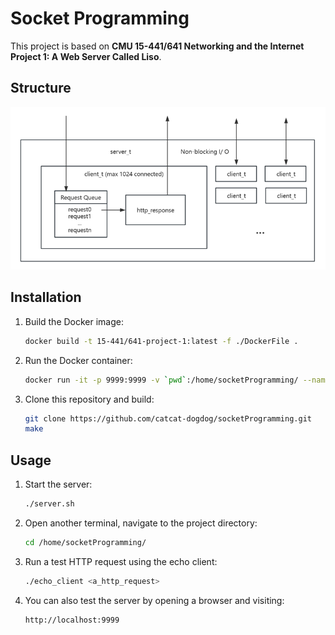 # Socket Programming

This project is based on **CMU 15-441/641 Networking and the Internet Project 1: A Web Server Called Liso**.

## Structure
![Web server structure](structure.png)

## Installation
1. Build the Docker image:
   ```bash
   docker build -t 15-441/641-project-1:latest -f ./DockerFile .
   ```
2. Run the Docker container:
   ```bash
   docker run -it -p 9999:9999 -v `pwd`:/home/socketProgramming/ --name <container_name> socketProgramming /bin/bash
   ```
3. Clone this repository and build:
   ```bash
   git clone https://github.com/catcat-dogdog/socketProgramming.git
   make
   ```

## Usage
1. Start the server:
   ```bash
   ./server.sh
   ```
2. Open another terminal, navigate to the project directory:
   ```bash
   cd /home/socketProgramming/
   ```
3. Run a test HTTP request using the echo client:
   ```bash
   ./echo_client <a_http_request>
   ```
4. You can also test the server by opening a browser and visiting:
   ```
   http://localhost:9999
   ```

